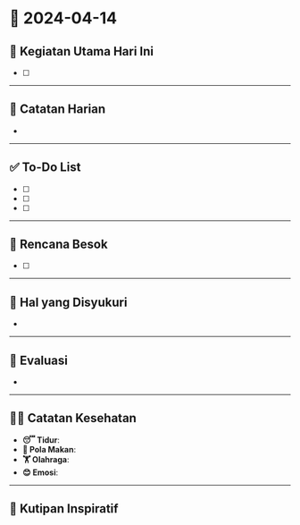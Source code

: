 # 📅 2024-04-14

## 🚀 Kegiatan Utama Hari Ini
- [ ]

---
## 📝 Catatan Harian
- 

---
## ✅ To-Do List
- [ ]
- [ ]
- [ ]

---
## 📅 Rencana Besok
- [ ]

---
## 🙏 Hal yang Disyukuri
- 

---
## 🔄 Evaluasi
- 

---
## 🏃‍♂️ Catatan Kesehatan
- **😴 Tidur**: 
- **🍲 Pola Makan**: 
- **🏋️ Olahraga**: 
- **😊 Emosi**: 

---
## 💬 Kutipan Inspiratif
> 
